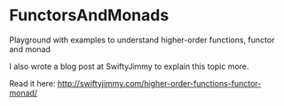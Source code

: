 # FunctorsAndMonads
Playground with examples to understand higher-order functions, functor and monad

I also wrote a blog post at SwiftyJimmy to explain this topic more. 

Read it here: http://swiftyjimmy.com/higher-order-functions-functor-monad/
